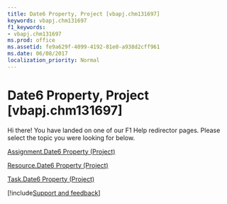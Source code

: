 ```yaml
---
title: Date6 Property, Project [vbapj.chm131697]
keywords: vbapj.chm131697
f1_keywords:
- vbapj.chm131697
ms.prod: office
ms.assetid: fe9a629f-4099-4192-81e0-a938d2cff961
ms.date: 06/08/2017
localization_priority: Normal
---
```



# Date6 Property, Project [vbapj.chm131697]

Hi there! You have landed on one of our F1 Help redirector pages. Please select the topic you were looking for below.

[Assignment.Date6 Property (Project)](https://msdn.microsoft.com/library/0651e923-132a-933e-9191-5dd8e4c9c222%28Office.15%29.aspx)

[Resource.Date6 Property (Project)](https://msdn.microsoft.com/library/f60cc98e-3fce-061c-ed01-a94d8a2f33b0%28Office.15%29.aspx)

[Task.Date6 Property (Project)](https://msdn.microsoft.com/library/cfded1d4-f664-fc16-6fba-a29d7263064f%28Office.15%29.aspx)

[!include[Support and feedback](~/includes/feedback-boilerplate.md)]